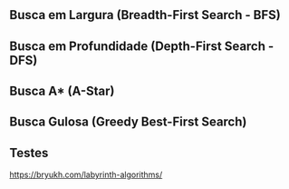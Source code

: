 #

## Busca em Largura (Breadth-First Search - BFS)

## Busca em Profundidade (Depth-First Search - DFS)

## Busca A* (A-Star)

## Busca Gulosa (Greedy Best-First Search)

## Testes

https://bryukh.com/labyrinth-algorithms/
